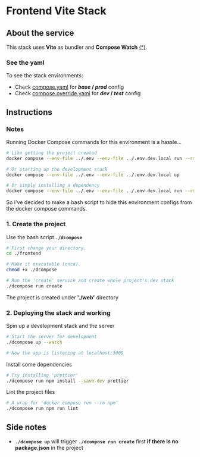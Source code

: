# Frontend Vite Stack

## About the service

This stack uses **Vite** as bundler and **Compose Watch** [(*)](https://docs.docker.com/compose/file-watch/).

### See the yaml

To see the stack environments:

- Check [compose.yaml](./compose.yaml) for **_base_ / _prod_** config
- Check [compose.override.yaml](./compose.override.yaml) for **_dev_ / _test_** config

## Instructions

### Notes

Running Docker Compose commands for this environment is a hassle...

```bash
# Like getting the project created
docker compose --env-file ../.env --env-file ../.env.dev.local run --rm create

# Or starting up the development stack
docker compose --env-file ../.env --env-file ../.env.dev.local up

# Or simply installing a dependency
docker compose --env-file ../.env --env-file ../.env.dev.local run --rm npm install prettier
```

So i've decided to make a bash script to hide this environment configs from the docker compose commands.

### 1. Create the project

Use the bash script **`./dcompose`**

```bash
# First change your directory.
cd ./frontend

# Make it executable (once).
chmod +x ./dcompose

# Run the 'create' service and create whole project's dev stack
./dcompose run create
```

The project is created under **'./web'** directory

### 2. Deploying the stack and working

Spin up a development stack and the server

```bash
# Start the server for development
./dcompose up --watch

# Now the app is listening at localhost:3000
```

Install some dependencies

```bash
# Try installing 'prettier'
./dcompose run npm install --save-dev prettier
```

Lint the project files

```bash
# A wrap for 'docker compose run --rm npm'
./dcompose run npm run lint
```

## Side notes

- **`./dcompose up`** will trigger **`./dcompose run create`** first **if there is no package.json** in the project
